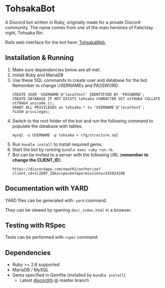 # TohsakaBot
A Discord bot written in Ruby, originally made for a private Discord community. The name comes from one of the main heroines of Fate/stay night, Tohsaka Rin.

Rails web interface for the bot here: [TohsakaWeb](https://github.com/Luukuton/TohsakaWeb).

## Installation & Running
1. Make sure dependencies below are all met.
2. Install Ruby and MariaDB
3. Use these SQL commands to create user and database for the bot. Remember to change USERNAMEs and PASSWORD. 
    ```
    CREATE USER 'USERNAME'@'localhost' IDENTIFIED BY 'PASSWORD';
    CREATE DATABASE IF NOT EXISTS tohsaka CHARACTER SET utf8mb4 COLLATE utf8mb4_unicode_ci;
    GRANT ALL PRIVILEGES on tohsaka.* to 'USERNAME'@'localhost';
    FLUSH privileges;
    ```
4. Switch to the root folder of the bot and run the following command to populate the database with tables:
   ```
   mysql -u USERNAME -p tohsaka < cfg/structure.sql
   ``` 
5. Run `bundle install` to install required gems.
6. Start the bot by running `bundle exec ruby run.rb`.
7. Bot can be invited to a server with the following URL (**remember to change the CLIENT_ID**): 
    ```
    https://discordapp.com/oauth2/authorize?client_id=CLIENT_ID&scope=bot&permissions=335924288
    ```

## Documentation with YARD
YARD files can be generated with: `yard` command.

They can be viewed by opening `doc/_index.html` in a browser.

## Testing with RSpec
Tests can be performed with `rspec` command.

## Dependencies
* Ruby >= 2.6 supported
* MariaDB / MySQL 
* Gems specified in Gemfile (installed by `bundle install`)
  * Latest [discordrb](https://github.com/discordrb/discordrb) @ master branch

